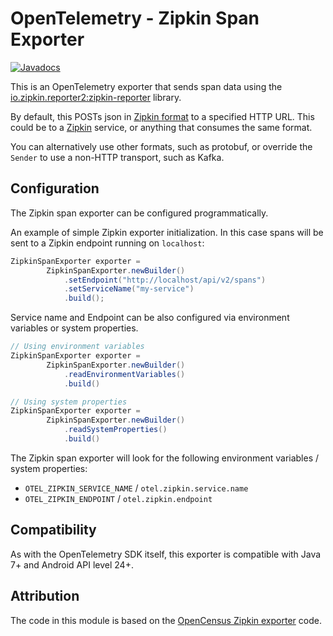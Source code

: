 # OpenTelemetry - Zipkin Span Exporter

[![Javadocs][javadoc-image]][javadoc-url]

This is an OpenTelemetry exporter that sends span data using the [io.zipkin.reporter2:zipkin-reporter](https://github.com/openzipkin/zipkin-reporter-java") library.

By default, this POSTs json in [Zipkin format](https://zipkin.io/zipkin-api/#/default/post_spans) to
a specified HTTP URL. This could be to a [Zipkin](https://zipkin.io) service, or anything that
consumes the same format.

You can alternatively use other formats, such as protobuf, or override the `Sender` to use a non-HTTP transport, such as Kafka.

## Configuration

The Zipkin span exporter can be configured programmatically.

An example of simple Zipkin exporter initialization. In this case
spans will be sent to a Zipkin endpoint running on `localhost`:

```java
ZipkinSpanExporter exporter =
        ZipkinSpanExporter.newBuilder()
            .setEndpoint("http://localhost/api/v2/spans")
            .setServiceName("my-service")
            .build();
```

Service name and Endpoint can be also configured via environment variables or system properties. 

```java
// Using environment variables
ZipkinSpanExporter exporter = 
        ZipkinSpanExporter.newBuilder()
            .readEnvironmentVariables()
            .build()
```

```java
// Using system properties
ZipkinSpanExporter exporter = 
        ZipkinSpanExporter.newBuilder()
            .readSystemProperties()
            .build()
```

The Zipkin span exporter will look for the following environment variables / system properties:
* `OTEL_ZIPKIN_SERVICE_NAME` / `otel.zipkin.service.name`
* `OTEL_ZIPKIN_ENDPOINT` / `otel.zipkin.endpoint`


## Compatibility

As with the OpenTelemetry SDK itself, this exporter is compatible with Java 7+ and Android API level 24+.

## Attribution

The code in this module is based on the [OpenCensus Zipkin exporter][oc-origin] code.

[javadoc-image]: https://www.javadoc.io/badge/io.opentelemetry/opentelemetry-exporters-zipkin.svg
[javadoc-url]: https://www.javadoc.io/doc/io.opentelemetry/opentelemetry-exporters-zipkin
[oc-origin]: https://github.com/census-instrumentation/opencensus-java/
